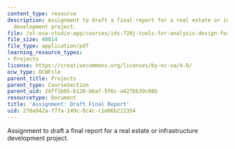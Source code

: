 ```yaml
---
content_type: resource
description: Assignment to draft a final report for a real estate or infrastructure
  development project.
file: /ol-ocw-studio-app/courses/ids-720j-tools-for-analysis-design-for-real-estate-and-infrastructure-development-spring-2010/270a942af77a249c8c4cc1e06b212354_MITESD_712S10_proj05.pdf
file_size: 40814
file_type: application/pdf
learning_resource_types:
- Projects
license: https://creativecommons.org/licenses/by-nc-sa/4.0/
ocw_type: OCWFile
parent_title: Projects
parent_type: CourseSection
parent_uid: 24ff1b65-b120-bbaf-5f6c-a427bb39c08b
resourcetype: Document
title: 'Assignment: Draft Final Report'
uid: 270a942a-f77a-249c-8c4c-c1e06b212354
---
```

Assignment to draft a final report for a real estate or infrastructure development project.